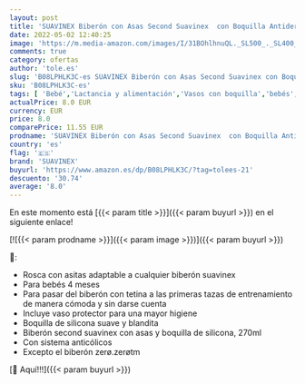 ```yaml
---
layout: post
title: 'SUAVINEX Biberón con Asas Second Suavinex  con Boquilla Antiderrame de Silicona  para Bebés +4 Meses  Color  Azul  270ml'
date: 2022-05-02 12:40:25
image: 'https://m.media-amazon.com/images/I/31BOhlhnuQL._SL500_._SL400_.jpg'
comments: true
category: ofertas
author: 'tole.es'
slug: 'B08LPHLK3C-es SUAVINEX Biberón con Asas Second Suavinex con Boquilla...'
sku: 'B08LPHLK3C-es'
tags: [ 'Bebé','Lactancia y alimentación','Vasos con boquilla','bebés','biberón','suavinex','🇪🇸', ]
actualPrice: 8.0 EUR
currency: EUR
price: 8.0
comparePrice: 11.55 EUR
prodname: 'SUAVINEX Biberón con Asas Second Suavinex  con Boquilla Antiderrame de Silicona  para Bebés +4 Meses  Color  Azul  270ml'
country: 'es'
flag: '🇪🇸'
brand: 'SUAVINEX'
buyurl: 'https://www.amazon.es/dp/B08LPHLK3C/?tag=tolees-21'
descuento: '30.74'
average: '8.0'
---
```


En este momento está [{{< param title >}}]({{< param buyurl >}}) en el siguiente enlace!

[![{{< param prodname >}}]({{< param image >}})]({{< param buyurl >}})

🔎:

- Rosca con asitas adaptable a cualquier biberón suavinex
- Para bebés 4 meses
- Para pasar del biberón con tetina a las primeras tazas de entrenamiento de manera cómoda y sin darse cuenta
- Incluye vaso protector para una mayor higiene
- Boquilla de silicona suave y blandita
- Biberón second suavinex con asas y boquilla de silicona, 270ml
- Con sistema anticólicos
- Excepto el biberón zerø.zerøtm

[🛒 Aquí!!!]({{< param buyurl >}})
